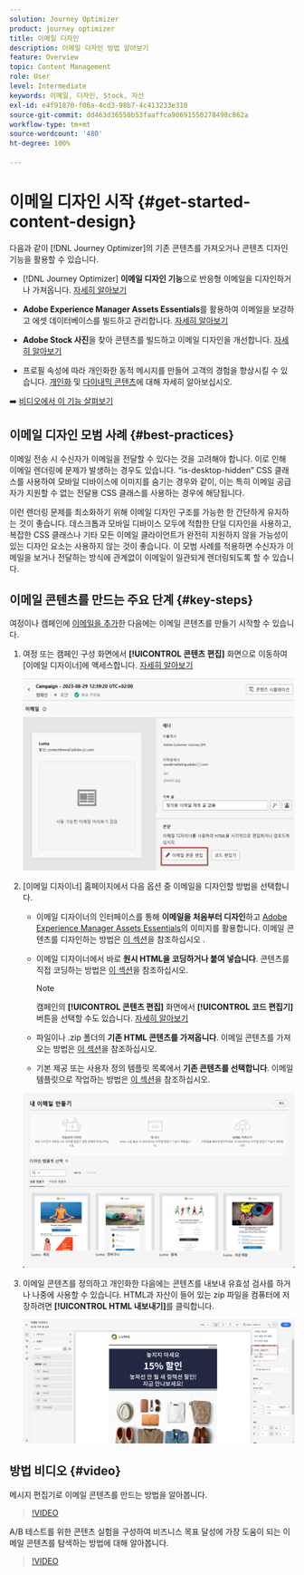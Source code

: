 ```yaml
---
solution: Journey Optimizer
product: journey optimizer
title: 이메일 디자인
description: 이메일 디자인 방법 알아보기
feature: Overview
topic: Content Management
role: User
level: Intermediate
keywords: 이메일, 디자인, Stock, 자산
exl-id: e4f91870-f06a-4cd3-98b7-4c413233e310
source-git-commit: dd463d36550b53faaffca90691550278498c862a
workflow-type: tm+mt
source-wordcount: '480'
ht-degree: 100%

---
```


# 이메일 디자인 시작 {#get-started-content-design}

다음과 같이 [!DNL Journey Optimizer]의 기존 콘텐츠를 가져오거나 콘텐츠 디자인 기능을 활용할 수 있습니다.

* [!DNL Journey Optimizer] **이메일 디자인 기능**&#x200B;으로 반응형 이메일을 디자인하거나 가져옵니다. [자세히 알아보기](content-from-scratch.md)

* **Adobe Experience Manager Assets Essentials**&#x200B;를 활용하여 이메일을 보강하고 에셋 데이터베이스를 빌드하고 관리합니다. [자세히 알아보기](../content-management/assets-essentials.md)

* **Adobe Stock 사진**&#x200B;을 찾아 콘텐츠를 빌드하고 이메일 디자인을 개선합니다. [자세히 알아보기](../content-management/stock.md)

* 프로필 속성에 따라 개인화한 동적 메시지를 만들어 고객의 경험을 향상시킬 수 있습니다. [개인화](../personalization/personalize.md) 및 [다이내믹 콘텐츠](../personalization/get-started-dynamic-content.md)에 대해 자세히 알아보십시오.

➡️ [비디오에서 이 기능 살펴보기](#video)

## 이메일 디자인 모범 사례 {#best-practices}

이메일 전송 시 수신자가 이메일을 전달할 수 있다는 것을 고려해야 합니다. 이로 인해 이메일 렌더링에 문제가 발생하는 경우도 있습니다. “is-desktop-hidden” CSS 클래스를 사용하여 모바일 디바이스에 이미지를 숨기는 경우와 같이, 이는 특히 이메일 공급자가 지원할 수 없는 전달용 CSS 클래스를 사용하는 경우에 해당됩니다.

이런 렌더링 문제를 최소화하기 위해 이메일 디자인 구조를 가능한 한 간단하게 유지하는 것이 좋습니다. 데스크톱과 모바일 디바이스 모두에 적합한 단일 디자인을 사용하고, 복잡한 CSS 클래스나 기타 모든 이메일 클라이언트가 완전히 지원하지 않을 가능성이 있는 디자인 요소는 사용하지 않는 것이 좋습니다. 이 모범 사례를 적용하면 수신자가 이메일을 보거나 전달하는 방식에 관계없이 이메일이 일관되게 렌더링되도록 할 수 있습니다.

## 이메일 콘텐츠를 만드는 주요 단계 {#key-steps}

여정이나 캠페인에 [이메일을 추가](create-email.md)한 다음에는 이메일 콘텐츠를 만들기 시작할 수 있습니다.

1. 여정 또는 캠페인 구성 화면에서 **[!UICONTROL 콘텐츠 편집]** 화면으로 이동하여 [이메일 디자이너]에 액세스합니다. [자세히 알아보기](create-email.md#define-email-content)

   ![](assets/email_designer_edit_email_body.png)

1. [이메일 디자이너] 홈페이지에서 다음 옵션 중 이메일을 디자인할 방법을 선택합니다.

   * 이메일 디자이너의 인터페이스를 통해 **이메일을 처음부터 디자인**&#x200B;하고 [Adobe Experience Manager Assets Essentials](../content-management/assets-essentials.md)의 이미지를 활용합니다. 이메일 콘텐츠를 디자인하는 방법은 [이 섹션](content-from-scratch.md)을 참조하십시오 .

   * 이메일 디자이너에서 바로 **원시 HTML을 코딩하거나 붙여 넣습니다**. 콘텐츠를 직접 코딩하는 방법은 [이 섹션](code-content.md)을 참조하십시오.

     >[!NOTE]
     >
     >캠페인의 **[!UICONTROL 콘텐츠 편집]** 화면에서 **[!UICONTROL 코드 편집기]** 버튼을 선택할 수도 있습니다. [자세히 알아보기](create-email.md#define-email-content)

   * 파일이나 .zip 폴더의 **기존 HTML 콘텐츠를 가져옵니다**. 이메일 콘텐츠를 가져오는 방법은 [이 섹션](existing-content.md)을 참조하십시오.

   * 기본 제공 또는 사용자 정의 템플릿 목록에서 **기존 콘텐츠를 선택합니다**. 이메일 템플릿으로 작업하는 방법은 [이 섹션](../email/use-email-templates.md)을 참조하십시오.

   ![](assets/email_designer_create_options.png)

1. 이메일 콘텐츠를 정의하고 개인화한 다음에는 콘텐츠를 내보내 유효성 검사를 하거나 나중에 사용할 수 있습니다. HTML과 자산이 들어 있는 zip 파일을 컴퓨터에 저장하려면 **[!UICONTROL HTML 내보내기]**&#x200B;를 클릭합니다.

   ![](assets/email_designer_export.png)

## 방법 비디오 {#video}

메시지 편집기로 이메일 콘텐츠를 만드는 방법을 알아봅니다.

>[!VIDEO](https://video.tv.adobe.com/v/334150?quality=12)

A/B 테스트를 위한 콘텐츠 실험을 구성하여 비즈니스 목표 달성에 가장 도움이 되는 이메일 콘텐츠를 탐색하는 방법에 대해 알아봅니다.

>[!VIDEO](https://video.tv.adobe.com/v/3419893)
